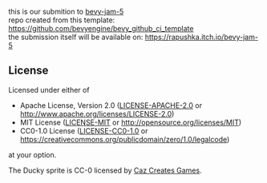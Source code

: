 this is our submition to [bevy-jam-5](https://itch.io/jam/bevy-jam-5)    
repo created from this template: https://github.com/bevyengine/bevy_github_ci_template  
the submission itself will be available on: https://rapushka.itch.io/bevy-jam-5

## License

Licensed under either of

* Apache License, Version 2.0
   ([LICENSE-APACHE-2.0](LICENSE-Apache-2.0) or <http://www.apache.org/licenses/LICENSE-2.0>)
* MIT License
   ([LICENSE-MIT](LICENSE-MIT) or <http://opensource.org/licenses/MIT>)
* CC0-1.0 License
   ([LICENSE-CC0-1.0](LICENSE-CC0-1.0) or <https://creativecommons.org/publicdomain/zero/1.0/legalcode>)

at your option.

The Ducky sprite is CC-0 licensed by [Caz Creates Games](https://caz-creates-games.itch.io/ducky-2).
